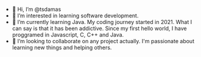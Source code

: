 - 👋 Hi, I’m @tsdamas
- 👀 I’m interested in learning software development.
- 🌱 I’m currently learning Java. My coding journey started in 2021. What I can say is that it has been addictive. Since my first hello world, I have proggramed in Javascript, C, C++ and Java.  
- 💞️ I’m looking to collaborate on any project actually. I'm passionate about learning new things and helping others.

<!---
tsdamas/tsdamas is a ✨ special ✨ repository because its `README.md` (this file) appears on your GitHub profile.
You can click the Preview link to take a look at your changes.
--->

